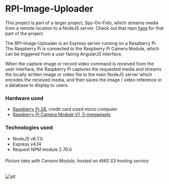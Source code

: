 # RPI-Image-Uploader

This project is part of a larger project, Spy-On-Fido, which streams media from a remote location to a NodeJS server. Check out that repo [here](https://github.com/DominicSerranoC14/Backend-Capstone) for that part of the project.

The RPI-Image-Uploader is an Express server running on a Raspberry Pi. The Raspberry Pi is connected to the Raspberry Pi Camera Module, which can be triggered from a user facing AngularJS interface.

When the capture image or record video command is received from the user interface, the Raspberry Pi captures the requested media and streams the locally written image or video file to the main NodeJS server which encodes the received media, and then saves the image / video reference in a database to display to users.


### Hardware used

  - [Raspberry Pi 2B](https://www.raspberrypi.org/products/raspberry-pi-2-model-b/), credit card sized micro computer
  - [Raspberry Pi Camera Module V1, 5-megapixels](https://www.raspberrypi.org/documentation/hardware/camera/README.md)


### Technologies used
  - NodeJS v6.7.0
  - Express v4.14
  - Request NPM module 2.76.0



###### Picture take with Camera Module, hosted on AWS S3 hosting service
![alt]("https://s3.us-east-2.amazonaws.com/spyonfido/image111.jpg")  
